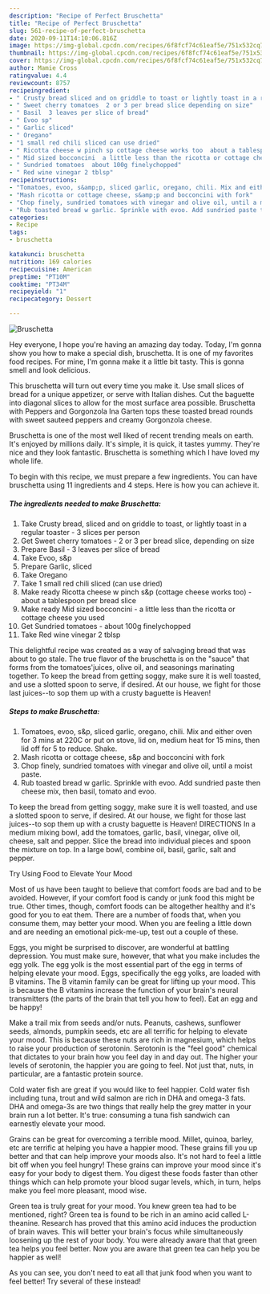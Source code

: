 ```yaml
---
description: "Recipe of Perfect Bruschetta"
title: "Recipe of Perfect Bruschetta"
slug: 561-recipe-of-perfect-bruschetta
date: 2020-09-11T14:10:06.816Z
image: https://img-global.cpcdn.com/recipes/6f8fcf74c61eaf5e/751x532cq70/bruschetta-recipe-main-photo.jpg
thumbnail: https://img-global.cpcdn.com/recipes/6f8fcf74c61eaf5e/751x532cq70/bruschetta-recipe-main-photo.jpg
cover: https://img-global.cpcdn.com/recipes/6f8fcf74c61eaf5e/751x532cq70/bruschetta-recipe-main-photo.jpg
author: Mamie Cross
ratingvalue: 4.4
reviewcount: 8757
recipeingredient:
- " Crusty bread sliced and on griddle to toast or lightly toast in a regular toaster  3 slices per person"
- " Sweet cherry tomatoes  2 or 3 per bread slice depending on size"
- " Basil  3 leaves per slice of bread"
- " Evoo sp"
- " Garlic sliced"
- " Oregano"
- "1 small red chili sliced can use dried"
- " Ricotta cheese w pinch sp cottage cheese works too  about a tablespoon per bread slice"
- " Mid sized bocconcini  a little less than the ricotta or cottage cheese you used"
- " Sundried tomatoes  about 100g finelychopped"
- " Red wine vinegar 2 tblsp"
recipeinstructions:
- "Tomatoes, evoo, s&amp;p, sliced garlic, oregano, chili. Mix and either oven for 3 mins at 220C or put on stove, lid on, medium heat for 15 mins, then lid off for 5 to reduce. Shake."
- "Mash ricotta or cottage cheese, s&amp;p and bocconcini with fork"
- "Chop finely, sundried tomatoes with vinegar and olive oil, until a moist paste."
- "Rub toasted bread w garlic. Sprinkle with evoo. Add sundried paste then cheese mix, then basil, tomato and evoo."
categories:
- Recipe
tags:
- bruschetta

katakunci: bruschetta 
nutrition: 169 calories
recipecuisine: American
preptime: "PT10M"
cooktime: "PT34M"
recipeyield: "1"
recipecategory: Dessert

---
```



![Bruschetta](https://img-global.cpcdn.com/recipes/6f8fcf74c61eaf5e/751x532cq70/bruschetta-recipe-main-photo.jpg)

Hey everyone, I hope you're having an amazing day today. Today, I'm gonna show you how to make a special dish, bruschetta. It is one of my favorites food recipes. For mine, I'm gonna make it a little bit tasty. This is gonna smell and look delicious.

This bruschetta will turn out every time you make it. Use small slices of bread for a unique appetizer, or serve with Italian dishes. Cut the baguette into diagonal slices to allow for the most surface area possible. Bruschetta with Peppers and Gorgonzola Ina Garten tops these toasted bread rounds with sweet sauteed peppers and creamy Gorgonzola cheese.

Bruschetta is one of the most well liked of recent trending meals on earth. It's enjoyed by millions daily. It's simple, it is quick, it tastes yummy. They're nice and they look fantastic. Bruschetta is something which I have loved my whole life.


To begin with this recipe, we must prepare a few ingredients. You can have bruschetta using 11 ingredients and 4 steps. Here is how you can achieve it.

<!--inarticleads1-->

##### The ingredients needed to make Bruschetta:

1. Take  Crusty bread, sliced and on griddle to toast, or lightly toast in a regular toaster - 3 slices per person
1. Get  Sweet cherry tomatoes - 2 or 3 per bread slice, depending on size
1. Prepare  Basil - 3 leaves per slice of bread
1. Take  Evoo, s&amp;p
1. Prepare  Garlic, sliced
1. Take  Oregano
1. Take 1 small red chili sliced (can use dried)
1. Make ready  Ricotta cheese w pinch s&amp;p (cottage cheese works too) - about a tablespoon per bread slice
1. Make ready  Mid sized bocconcini - a little less than the ricotta or cottage cheese you used
1. Get  Sundried tomatoes - about 100g finelychopped
1. Take  Red wine vinegar 2 tblsp


This delightful recipe was created as a way of salvaging bread that was about to go stale. The true flavor of the bruschetta is on the &#34;sauce&#34; that forms from the tomatoes&#39;juices, olive oil, and seasonings marinating together. To keep the bread from getting soggy, make sure it is well toasted, and use a slotted spoon to serve, if desired. At our house, we fight for those last juices--to sop them up with a crusty baguette is Heaven! 

<!--inarticleads2-->

##### Steps to make Bruschetta:

1. Tomatoes, evoo, s&amp;p, sliced garlic, oregano, chili. Mix and either oven for 3 mins at 220C or put on stove, lid on, medium heat for 15 mins, then lid off for 5 to reduce. Shake.
1. Mash ricotta or cottage cheese, s&amp;p and bocconcini with fork
1. Chop finely, sundried tomatoes with vinegar and olive oil, until a moist paste.
1. Rub toasted bread w garlic. Sprinkle with evoo. Add sundried paste then cheese mix, then basil, tomato and evoo.


To keep the bread from getting soggy, make sure it is well toasted, and use a slotted spoon to serve, if desired. At our house, we fight for those last juices--to sop them up with a crusty baguette is Heaven! DIRECTIONS In a medium mixing bowl, add the tomatoes, garlic, basil, vinegar, olive oil, cheese, salt and pepper. Slice the bread into individual pieces and spoon the mixture on top. In a large bowl, combine oil, basil, garlic, salt and pepper. 

Try Using Food to Elevate Your Mood


Most of us have been taught to believe that comfort foods are bad and to be avoided. However, if your comfort food is candy or junk food this might be true. Other times, though, comfort foods can be altogether healthy and it's good for you to eat them. There are a number of foods that, when you consume them, may better your mood. When you are feeling a little down and are needing an emotional pick-me-up, test out a couple of these.

Eggs, you might be surprised to discover, are wonderful at battling depression. You must make sure, however, that what you make includes the egg yolk. The egg yolk is the most essential part of the egg in terms of helping elevate your mood. Eggs, specifically the egg yolks, are loaded with B vitamins. The B vitamin family can be great for lifting up your mood. This is because the B vitamins increase the function of your brain's neural transmitters (the parts of the brain that tell you how to feel). Eat an egg and be happy!

Make a trail mix from seeds and/or nuts. Peanuts, cashews, sunflower seeds, almonds, pumpkin seeds, etc are all terrific for helping to elevate your mood. This is because these nuts are rich in magnesium, which helps to raise your production of serotonin. Serotonin is the "feel good" chemical that dictates to your brain how you feel day in and day out. The higher your levels of serotonin, the happier you are going to feel. Not just that, nuts, in particular, are a fantastic protein source.

Cold water fish are great if you would like to feel happier. Cold water fish including tuna, trout and wild salmon are rich in DHA and omega-3 fats. DHA and omega-3s are two things that really help the grey matter in your brain run a lot better. It's true: consuming a tuna fish sandwich can earnestly elevate your mood. 

Grains can be great for overcoming a terrible mood. Millet, quinoa, barley, etc are terrific at helping you have a happier mood. These grains fill you up better and that can help improve your moods also. It's not hard to feel a little bit off when you feel hungry! These grains can improve your mood since it's easy for your body to digest them. You digest these foods faster than other things which can help promote your blood sugar levels, which, in turn, helps make you feel more pleasant, mood wise.

Green tea is truly great for your mood. You knew green tea had to be mentioned, right? Green tea is found to be rich in an amino acid called L-theanine. Research has proved that this amino acid induces the production of brain waves. This will better your brain's focus while simultaneously loosening up the rest of your body. You were already aware that that green tea helps you feel better. Now you are aware that green tea can help you be happier as well!

As you can see, you don't need to eat all that junk food when you want to feel better! Try several of these instead!

